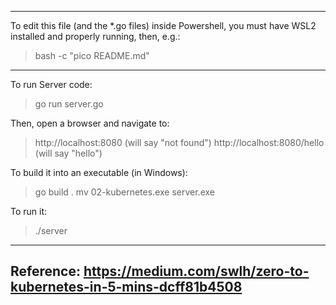 -----------------------------------------------------------------

To edit this file (and the *.go files) inside Powershell, you
must have WSL2 installed and properly running, then, e.g.:

> bash -c "pico README.md"

-----------------------------------------------------------------

To run Server code:

> go run server.go

Then, open a browser and navigate to:

> http://localhost:8080 (will say "not found")
> http://localhost:8080/hello (will say "hello")

To build it into an executable (in Windows):

> go build .
> mv 02-kubernetes.exe server.exe

To run it:

> ./server

-----------------------------------------------------------------
Reference:
https://medium.com/swlh/zero-to-kubernetes-in-5-mins-dcff81b4508
-----------------------------------------------------------------
